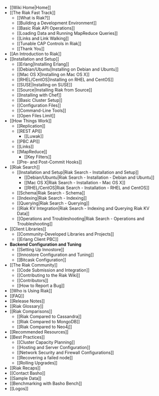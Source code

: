 * [[Wiki Home|Home]]
* [[The Riak Fast Track]]
  * [[What is Riak?]]
  * [[Building a Development Environment]]
  * [[Basic Riak API Operations]]
  * [[Loading Data and Running MapReduce Queries]]
  * [[Links and Link Walking]]
  * [[Tunable CAP Controls in Riak]]
  * [[Thank You]]
* [[An Introduction to Riak]]
* [[Installation and Setup]]
  * [[Erlang|Installing Erlang]]
  * [[Debian/Ubuntu|Installing on Debian and Ubuntu]]
  * [[Mac OS X|Installing on Mac OS X]]
  * [[RHEL/CentOS|Installing on RHEL and CentOS]]
  * [[SUSE|Installing on SUSE]]
  * [[Source|Installing Riak from Source]]
  * [[Installing with Chef]]
  * [[Basic Cluster Setup]]
  * [[Configuration Files]]
  * [[Command-Line Tools]]
  * [[Open Files Limit]]
* [[How Things Work]]
  * [[Replication]]
  * [[REST API]]
    * [[Luwak]]
  * [[PBC API]]
  * [[Links]]
  * [[MapReduce]]
    * [[Key Filters]]
  * [[Pre- and Post-Commit Hooks]]
* [[Riak Search]]
  * [[Installation and Setup|Riak Search - Installation and Setup]]
    * [[Debian/Ubuntu|Riak Search - Installation - Debian and Ubuntu]]
    * [[Mac OS X|Riak Search - Installation - Mac OS X]]
    * [[RHEL/CentOS|Riak Search - Installation - RHEL and CentOS]]
  * [[Schema|Riak Search - Schema]]
  * [[Indexing|Riak Search - Indexing]]
  * [[Querying|Riak Search - Querying]]
  * [[Riak KV Integration|Riak Search - Indexing and Querying Riak KV Data]]
  * [[Operations and Troubleshooting|Riak Search - Operations and Troubleshooting]]
* [[Client Libraries]]
  * [[Community-Developed Libraries and Projects]]
  * [[Erlang Client PBC]]
* **Backend Configuration and Tuning**
  * [[Setting Up Innostore]]
  * [[Innostore Configuration and Tuning]]
  * [[Bitcask Configuration]]
* [[The Riak Community]]
  * [[Code Submission and Integration]]
  * [[Contributing to the Riak Wiki]]
  * [[Contributors]]
  * [[How to Report a Bug]]
* [[Who is Using Riak]]
* [[FAQ]]
* [[Release Notes]]
* [[Riak Glossary]]
* [[Riak Comparisons]]
  * [[Riak Compared to Cassandra]]
  * [[Riak Compared to MongoDB]]
  * [[Riak Compared to Neo4j]]
* [[Recommended Resources]]
* [[Best Practices]]
  * [[Cluster Capacity Planning]]
  * [[Hosting and Server Configuration]]
  * [[Network Security and Firewall Configurations]]
  * [[Recovering a failed node]]
  * [[Rolling Upgrades]]
* [[Riak Recaps]]
* [[Contact Basho]]
* [[Sample Data]]
* [[Benchmarking with Basho Bench]]
* [[Logos]]
